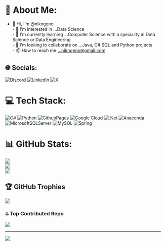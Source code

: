 # 💫 About Me:
- 👋 Hi, I’m @nikngeno<br>- 👀 I’m interested in ...Data Science<br>- 🌱 I’m currently learning ...Computer Science with a speciality in Data Science or Data Engineering<br>- 💞️ I’m looking to collaborate on ...Java, C# SQL and Python projects<br>- 📫 How to reach me ...nikngeno@gmail.com


## 🌐 Socials:
[![Discord](https://img.shields.io/badge/Discord-%237289DA.svg?logo=discord&logoColor=white)](https://discord.gg/nikngeno) [![LinkedIn](https://img.shields.io/badge/LinkedIn-%230077B5.svg?logo=linkedin&logoColor=white)](https://linkedin.com/in/nicholas-ngeno-23440531/) [![X](https://img.shields.io/badge/X-black.svg?logo=X&logoColor=white)](https://x.com/nikngeno) 

# 💻 Tech Stack:
![C#](https://img.shields.io/badge/c%23-%23239120.svg?style=for-the-badge&logo=csharp&logoColor=white) ![Python](https://img.shields.io/badge/python-3670A0?style=for-the-badge&logo=python&logoColor=ffdd54) ![GithubPages](https://img.shields.io/badge/github%20pages-121013?style=for-the-badge&logo=github&logoColor=white) ![Google Cloud](https://img.shields.io/badge/GoogleCloud-%234285F4.svg?style=for-the-badge&logo=google-cloud&logoColor=white) ![.Net](https://img.shields.io/badge/.NET-5C2D91?style=for-the-badge&logo=.net&logoColor=white) ![Anaconda](https://img.shields.io/badge/Anaconda-%2344A833.svg?style=for-the-badge&logo=anaconda&logoColor=white) ![MicrosoftSQLServer](https://img.shields.io/badge/Microsoft%20SQL%20Server-CC2927?style=for-the-badge&logo=microsoft%20sql%20server&logoColor=white) ![MySQL](https://img.shields.io/badge/mysql-4479A1.svg?style=for-the-badge&logo=mysql&logoColor=white) ![Spring](https://img.shields.io/badge/spring-%236DB33F.svg?style=for-the-badge&logo=spring&logoColor=white)
# 📊 GitHub Stats:
![](https://github-readme-stats.vercel.app/api?username=nikngeno&theme=dark&hide_border=false&include_all_commits=false&count_private=false)<br/>
![](https://github-readme-streak-stats.herokuapp.com/?user=nikngeno&theme=dark&hide_border=false)<br/>
![](https://github-readme-stats.vercel.app/api/top-langs/?username=nikngeno&theme=dark&hide_border=false&include_all_commits=false&count_private=false&layout=compact)

## 🏆 GitHub Trophies
![](https://github-profile-trophy.vercel.app/?username=nikngeno&theme=radical&no-frame=false&no-bg=true&margin-w=4)

### 🔝 Top Contributed Repo
![](https://github-contributor-stats.vercel.app/api?username=nikngeno&limit=5&theme=dark&combine_all_yearly_contributions=true)

---
[![](https://visitcount.itsvg.in/api?id=nikngeno&icon=0&color=0)](https://visitcount.itsvg.in)

<!-- Proudly created with GPRM ( https://gprm.itsvg.in ) -->
